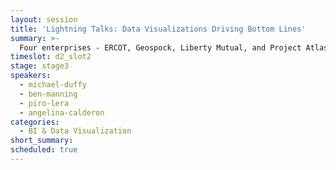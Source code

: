 ```yaml
---
layout: session
title: 'Lightning Talks: Data Visualizations Driving Bottom Lines'
summary: >-
  Four enterprises - ERCOT, Geospock, Liberty Mutual, and Project Atlas - walk through how they create completely custom data visualizations, dashboards, and products that drive their user experience and bottom line.
timeslot: d2_slot2
stage: stage3
speakers:
  - michael-duffy
  - ben-manning
  - piro-lera
  - angelina-calderon
categories:
  - BI & Data Visualization
short_summary:
scheduled: true
---
```


